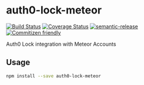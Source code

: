 # auth0-lock-meteor

[![Build Status](https://travis-ci.org/jcoreio/auth0-lock-meteor.svg?branch=master)](https://travis-ci.org/jcoreio/auth0-lock-meteor)
[![Coverage Status](https://codecov.io/gh/jcoreio/auth0-lock-meteor/branch/master/graph/badge.svg)](https://codecov.io/gh/jcoreio/auth0-lock-meteor)
[![semantic-release](https://img.shields.io/badge/%20%20%F0%9F%93%A6%F0%9F%9A%80-semantic--release-e10079.svg)](https://github.com/semantic-release/semantic-release)
[![Commitizen friendly](https://img.shields.io/badge/commitizen-friendly-brightgreen.svg)](http://commitizen.github.io/cz-cli/)

Auth0 Lock integration with Meteor Accounts

## Usage

```sh
npm install --save auth0-lock-meteor
```

